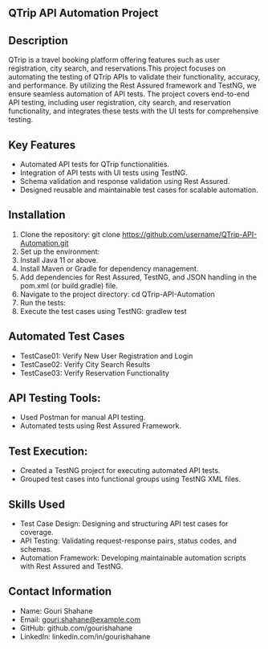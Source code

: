## QTrip API Automation Project

## Description
QTrip is a travel booking platform offering features such as user registration, city search, and reservations.This project focuses on automating the testing of QTrip APIs to validate their functionality, accuracy, and performance. By utilizing the Rest Assured framework and TestNG, we ensure seamless automation of API tests.
The project covers end-to-end API testing, including user registration, city search, and reservation functionality, and integrates these tests with the UI tests for comprehensive testing.

## Key Features
- Automated API tests for QTrip functionalities.
- Integration of API tests with UI tests using TestNG.
- Schema validation and response validation using Rest Assured.
- Designed reusable and maintainable test cases for scalable automation.
  
## Installation
1. Clone the repository:
   git clone https://github.com/username/QTrip-API-Automation.git  
2. Set up the environment:
3. Install Java 11 or above.
4. Install Maven or Gradle for dependency management.
5. Add dependencies for Rest Assured, TestNG, and JSON handling in the pom.xml (or build.gradle) file.
6. Navigate to the project directory:
   cd QTrip-API-Automation  
7. Run the tests:
8. Execute the test cases using TestNG:
   gradlew test  

## Automated Test Cases
- TestCase01: Verify New User Registration and Login
- TestCase02: Verify City Search Results
- TestCase03: Verify Reservation Functionality

## API Testing Tools:
- Used Postman for manual API testing.
- Automated tests using Rest Assured Framework.

## Test Execution:
- Created a TestNG project for executing automated API tests.
- Grouped test cases into functional groups using TestNG XML files.

## Skills Used
- Test Case Design: Designing and structuring API test cases for coverage.
- API Testing: Validating request-response pairs, status codes, and schemas.
- Automation Framework: Developing maintainable automation scripts with Rest Assured and TestNG.

## Contact Information
- Name: Gouri Shahane
- Email: gouri.shahane@example.com
- GitHub: github.com/gourishahane
- LinkedIn: linkedin.com/in/gourishahane
